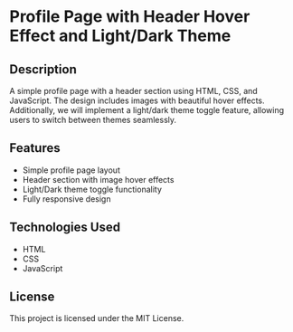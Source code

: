 # Profile Page with Header Hover Effect and Light/Dark Theme

## Description

A simple profile page with a header section using HTML, CSS, and JavaScript. The design includes images with beautiful hover effects. Additionally, we will implement a light/dark theme toggle feature, allowing users to switch between themes seamlessly.

## Features

- Simple profile page layout
- Header section with image hover effects
- Light/Dark theme toggle functionality
- Fully responsive design

## Technologies Used

- HTML
- CSS
- JavaScript

## License

This project is licensed under the MIT License.
